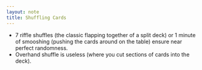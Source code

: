 ```yaml
---
layout: note
title: Shuffling Cards
---
```


* 7 riffle shuffles (the classic flapping together of a split deck) or 1 minute of smooshing (pushing the cards around on the table) ensure near perfect randomness.
* Overhand shuffle is useless (where you cut sections of cards into the deck).

